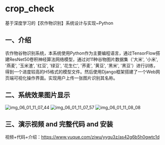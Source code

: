 # crop_check
基于深度学习的【农作物识别】系统设计与实现~Python

## 一、介绍
农作物谷物识别系统，本系统使用Python作为主要编程语言，通过TensorFlow搭建ResNet50卷积神经算法网络模型，通过对11种谷物图片数据集（'大米', '小米', '燕麦', '玉米渣', '红豆', '绿豆', '花生仁', '荞麦', '黄豆', '黑米', '黑豆'）进行训练，得到一个进度较高的H5格式的模型文件。然后使用Django框架搭建了一个Web网页端可视化操作界面。实现用户上传一张图片识别其名称。

## 二、系统效果图片显示
![img_06_01_11_07_44](https://github.com/user-attachments/assets/00900396-b549-494e-bcab-43994bbd6384)
![img_06_01_11_07_57](https://github.com/user-attachments/assets/88c2e67e-ef38-4d3b-acee-cf2a2f1d9dfe)
![img_06_01_11_08_08](https://github.com/user-attachments/assets/0beefd6c-9318-4846-99ea-4685bc5a42eb)

## 三、演示视频 and 完整代码 and 安装
视频+代码+介绍：https://www.yuque.com/ziwu/yygu3z/as42g6b5h0gwtc1d
